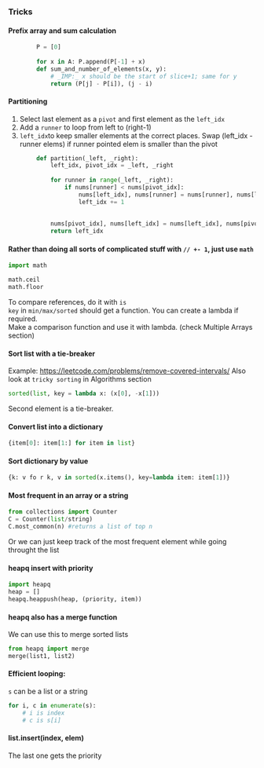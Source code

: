 ### Tricks

#### Prefix array and sum calculation
```py
        P = [0]
        
        for x in A: P.append(P[-1] + x)
        def sum_and_number_of_elements(x, y):
            # _IMP:_ x should be the start of slice+1; same for y
            return (P[j] - P[i]), (j - i)
```

#### Partitioning
1. Select last element as a `pivot` and first element as the `left_idx`
2. Add a `runner` to loop from left to (right-1)
3. `left_idx`to keep smaller elements at the correct places. Swap (left_idx - runner elems) if runner pointed elem is smaller than the pivot
```py
        def partition(_left, _right):
            left_idx, pivot_idx = _left, _right
            
            for runner in range(_left, _right):
                if nums[runner] < nums[pivot_idx]:
                    nums[left_idx], nums[runner] = nums[runner], nums[left_idx]
                    left_idx += 1
                
            
            nums[pivot_idx], nums[left_idx] = nums[left_idx], nums[pivot_idx]
            return left_idx
```

#### Rather than doing all sorts of complicated stuff with `// +- 1`, just use `math` <br />
```py
import math

math.ceil
math.floor
```

To compare references, do it with `is` <br />
`key` in `min/max/sorted` should get a function. You can create a lambda if required. <br />
Make a comparison function and use it with lambda. (check Multiple Arrays section)

#### Sort list with a tie-breaker
Example: https://leetcode.com/problems/remove-covered-intervals/
Also look at `tricky sorting` in Algorithms section
```py
sorted(list, key = lambda x: (x[0], -x[1]))
```
Second element is a tie-breaker. 

#### Convert list into a dictionary
```py
{item[0]: item[1:] for item in list}
```

#### Sort dictionary by value
```py
{k: v fo r k, v in sorted(x.items(), key=lambda item: item[1])}
```

#### Most frequent in an array or a string
```py
from collections import Counter
C = Counter(list/string)
C.most_common(n) #returns a list of top n
```
Or we can just keep track of the most frequent element while going throught the list

#### heapq insert with priority
```py
import heapq
heap = []
heapq.heappush(heap, (priority, item))
```

#### heapq also has a merge function
We can use this to merge sorted lists
```py
from heapq import merge
merge(list1, list2)
```

#### Efficient looping:
`s` can be a list or a string
```py
for i, c in enumerate(s):
    # i is index
    # c is s[i]
```

#### list.insert(index, elem)
The last one gets the priority

